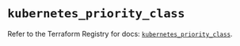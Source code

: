 # `kubernetes_priority_class`

Refer to the Terraform Registry for docs: [`kubernetes_priority_class`](https://registry.terraform.io/providers/hashicorp/kubernetes/2.30.0/docs/resources/priority_class).
